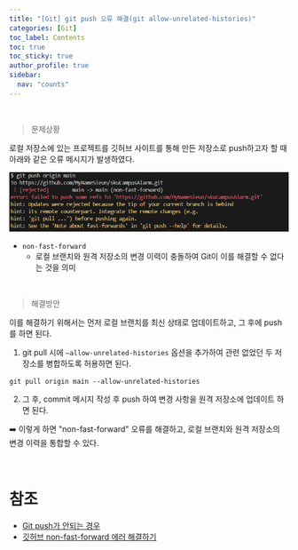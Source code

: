 ```yaml
---
title: "[Git] git push 오류 해결(git allow-unrelated-histories)"
categories: [Git]
toc_label: Contents
toc: true
toc_sticky: true
author_profile: true
sidebar:
  nav: "counts"
---
```


<br>

> 문제상황

로컬 저장소에 있는 프로젝트를 깃허브 사이트를 통해 만든 저장소로 push하고자 할 때 아래와 같은 오류 메시지가 발생하였다.

![](/assets/images/2024/2024-04-18-14-38-26.png)

- `non-fast-forward`
  - 로컬 브랜치와 원격 저장소의 변경 이력이 충돌하여 Git이 이를 해결할 수 없다는 것을 의미

<br>

> 해결방안

이를 해결하기 위해서는 먼저 로컬 브랜치를 최신 상태로 업데이트하고, 그 후에 push를 하면 된다.

1. git pull 시에 `–allow-unrelated-histories` 옵션을 추가하여 관련 없었던 두 저장소를 병합하도록 허용하면 된다.

```shell
git pull origin main --allow-unrelated-histories
```

2. 그 후, commit 메시지 작성 후 push 하여 변경 사항을 원격 저장소에 업데이트 하면 된다.

➡️ 이렇게 하면 "non-fast-forward" 오류를 해결하고, 로컬 브랜치와 원격 저장소의 변경 이력을 통합할 수 있다.

<br>

# 참조

- [Git push가 안되는 경우](https://gdtbgl93.tistory.com/63)
- [깃허브 non-fast-forward 에러 해결하기](https://velog.io/@rain98/%EA%B9%83%ED%97%88%EB%B8%8C-non-fast-forward-%EC%97%90%EB%9F%AC-%ED%95%B4%EA%B2%B0%ED%95%98%EA%B8%B0)
